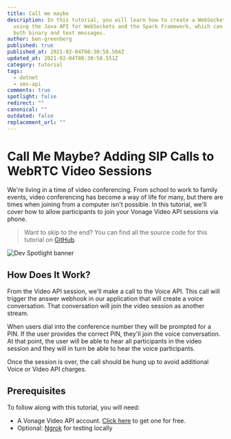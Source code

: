 ```yaml
---
title: Call me maybe
description: In this tutorial, you will learn how to create a WebSocket server
  using the Java API for WebSockets and the Spark Framework, which can receive
  both binary and text messages.
author: ben-greenberg
published: true
published_at: 2021-02-04T08:30:58.504Z
updated_at: 2021-02-04T08:30:58.551Z
category: tutorial
tags:
  - dotnet
  - sms-api
comments: true
spotlight: false
redirect: ""
canonical: ""
outdated: false
replacement_url: ""
---
```

# Call Me Maybe? Adding SIP Calls to WebRTC Video Sessions

We're living in a time of video conferencing. From school to work to family events, video conferencing has become a way of life for many, but there are times when joining from a computer isn't possible. In this tutorial, we'll cover how to allow participants to join your Vonage Video API sessions via phone.

> Want to skip to the end? You can find all the source code for this tutorial on [GitHub](https://github.com/opentok-community/sip-sample).

![Dev Spotlight banner ](/content/blog/developer-spotlight_lettermark-black.png "Dev Spotlight banner ")

## How Does It Work?

From the Video API session, we'll make a call to the Voice API. This call will trigger the answer webhook in our application that will create a voice conversation. That conversation will join the video session as another stream. 

When users dial into the conference number they will be prompted for a PIN. If the user provides the correct PIN, they'll join the voice conversation. At that point, the user will be able to hear all participants in the video session and they will in turn be able to hear the voice participants.

Once the session is over, the call should be hung up to avoid additional Voice or Video API charges.

## Prerequisites

To follow along with this tutorial, you will need:

* A Vonage Video API account. [Click here](https://tokbox.com/account/user/signup) to get one for free.
* Optional: [Ngrok](https://ngrok.com/) for testing locally

<sign-up number></sign-up>